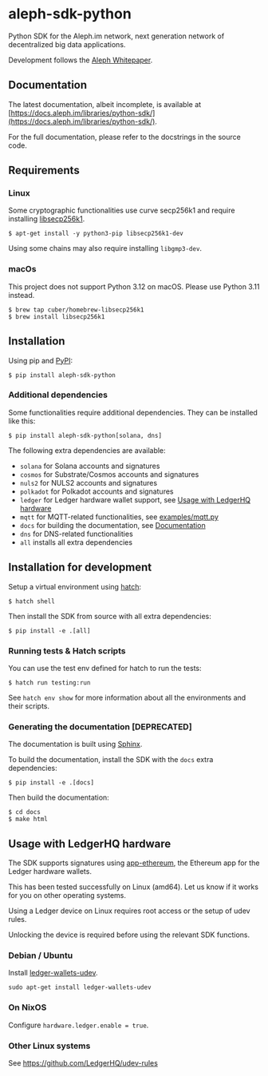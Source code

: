 
# aleph-sdk-python
Python SDK for the Aleph.im network, next generation network of decentralized big data applications.

Development follows the [Aleph Whitepaper](https://github.com/aleph-im/aleph-whitepaper).

## Documentation
The latest documentation, albeit incomplete, is available at [https://docs.aleph.im/libraries/python-sdk/](https://docs.aleph.im/libraries/python-sdk/).

For the full documentation, please refer to the docstrings in the source code.

## Requirements
### Linux 
Some cryptographic functionalities use curve secp256k1 and require installing [libsecp256k1](https://github.com/bitcoin-core/secp256k1).

```shell
$ apt-get install -y python3-pip libsecp256k1-dev
```
Using some chains may also require installing `libgmp3-dev`.

### macOs
This project does not support Python 3.12 on macOS. Please use Python 3.11 instead.
```shell
$ brew tap cuber/homebrew-libsecp256k1
$ brew install libsecp256k1
```

## Installation
Using pip and [PyPI](https://pypi.org/project/aleph-sdk-python/):

```shell
$ pip install aleph-sdk-python
```

### Additional dependencies
Some functionalities require additional dependencies. They can be installed like this:

```shell
$ pip install aleph-sdk-python[solana, dns]
```

The following extra dependencies are available:
- `solana` for Solana accounts and signatures
- `cosmos` for Substrate/Cosmos accounts and signatures
- `nuls2` for NULS2 accounts and signatures
- `polkadot` for Polkadot accounts and signatures
- `ledger` for Ledger hardware wallet support, see [Usage with LedgerHQ hardware](#usage-with-ledgerhq-hardware)
- `mqtt` for MQTT-related functionalities, see [examples/mqtt.py](examples/mqtt.py)
- `docs` for building the documentation, see [Documentation](#documentation)
- `dns` for DNS-related functionalities
- `all` installs all extra dependencies


## Installation for development
Setup a virtual environment using [hatch](https://hatch.pypa.io/):
```shell
$ hatch shell
```

Then install the SDK from source with all extra dependencies:

```shell
$ pip install -e .[all]
```

### Running tests & Hatch scripts
You can use the test env defined for hatch to run the tests:

```shell
$ hatch run testing:run
```

See `hatch env show` for more information about all the environments and their scripts.

### Generating the documentation [DEPRECATED]
The documentation is built using [Sphinx](https://www.sphinx-doc.org/).

To build the documentation, install the SDK with the `docs` extra dependencies:

```shell
$ pip install -e .[docs]
```

Then build the documentation:

```shell
$ cd docs
$ make html
```

## Usage with LedgerHQ hardware

The SDK supports signatures using [app-ethereum](https://github.com/LedgerHQ/app-ethereum),
the Ethereum app for the Ledger hardware wallets.

This has been tested successfully on Linux (amd64).
Let us know if it works for you on other operating systems.

Using a Ledger device on Linux requires root access or the setup of udev rules.

Unlocking the device is required before using the relevant SDK functions.

### Debian / Ubuntu

Install [ledger-wallets-udev](https://packages.debian.org/bookworm/ledger-wallets-udev).

`sudo apt-get install ledger-wallets-udev`

### On NixOS

Configure `hardware.ledger.enable = true`.

### Other Linux systems

See https://github.com/LedgerHQ/udev-rules


